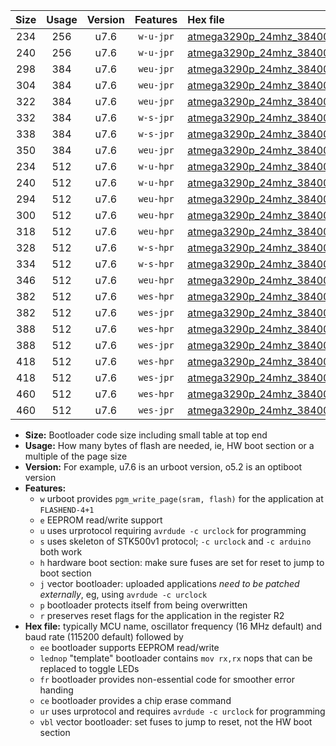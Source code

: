|Size|Usage|Version|Features|Hex file|
|:-:|:-:|:-:|:-:|:--|
|234|256|u7.6|`w-u-jpr`|[atmega3290p_24mhz_38400bps_ur_vbl.hex](https://raw.githubusercontent.com/stefanrueger/urboot/main/bootloaders/atmega3290p/fcpu_24mhz/38400_bps/atmega3290p_24mhz_38400bps_ur_vbl.hex)|
|240|256|u7.6|`w-u-jpr`|[atmega3290p_24mhz_38400bps_lednop_ur_vbl.hex](https://raw.githubusercontent.com/stefanrueger/urboot/main/bootloaders/atmega3290p/fcpu_24mhz/38400_bps/atmega3290p_24mhz_38400bps_lednop_ur_vbl.hex)|
|298|384|u7.6|`weu-jpr`|[atmega3290p_24mhz_38400bps_ee_ur_vbl.hex](https://raw.githubusercontent.com/stefanrueger/urboot/main/bootloaders/atmega3290p/fcpu_24mhz/38400_bps/atmega3290p_24mhz_38400bps_ee_ur_vbl.hex)|
|304|384|u7.6|`weu-jpr`|[atmega3290p_24mhz_38400bps_ee_lednop_ur_vbl.hex](https://raw.githubusercontent.com/stefanrueger/urboot/main/bootloaders/atmega3290p/fcpu_24mhz/38400_bps/atmega3290p_24mhz_38400bps_ee_lednop_ur_vbl.hex)|
|322|384|u7.6|`weu-jpr`|[atmega3290p_24mhz_38400bps_ee_lednop_fr_ur_vbl.hex](https://raw.githubusercontent.com/stefanrueger/urboot/main/bootloaders/atmega3290p/fcpu_24mhz/38400_bps/atmega3290p_24mhz_38400bps_ee_lednop_fr_ur_vbl.hex)|
|332|384|u7.6|`w-s-jpr`|[atmega3290p_24mhz_38400bps_vbl.hex](https://raw.githubusercontent.com/stefanrueger/urboot/main/bootloaders/atmega3290p/fcpu_24mhz/38400_bps/atmega3290p_24mhz_38400bps_vbl.hex)|
|338|384|u7.6|`w-s-jpr`|[atmega3290p_24mhz_38400bps_lednop_vbl.hex](https://raw.githubusercontent.com/stefanrueger/urboot/main/bootloaders/atmega3290p/fcpu_24mhz/38400_bps/atmega3290p_24mhz_38400bps_lednop_vbl.hex)|
|350|384|u7.6|`weu-jpr`|[atmega3290p_24mhz_38400bps_ee_lednop_fr_ce_ur_vbl.hex](https://raw.githubusercontent.com/stefanrueger/urboot/main/bootloaders/atmega3290p/fcpu_24mhz/38400_bps/atmega3290p_24mhz_38400bps_ee_lednop_fr_ce_ur_vbl.hex)|
|234|512|u7.6|`w-u-hpr`|[atmega3290p_24mhz_38400bps_ur.hex](https://raw.githubusercontent.com/stefanrueger/urboot/main/bootloaders/atmega3290p/fcpu_24mhz/38400_bps/atmega3290p_24mhz_38400bps_ur.hex)|
|240|512|u7.6|`w-u-hpr`|[atmega3290p_24mhz_38400bps_lednop_ur.hex](https://raw.githubusercontent.com/stefanrueger/urboot/main/bootloaders/atmega3290p/fcpu_24mhz/38400_bps/atmega3290p_24mhz_38400bps_lednop_ur.hex)|
|294|512|u7.6|`weu-hpr`|[atmega3290p_24mhz_38400bps_ee_ur.hex](https://raw.githubusercontent.com/stefanrueger/urboot/main/bootloaders/atmega3290p/fcpu_24mhz/38400_bps/atmega3290p_24mhz_38400bps_ee_ur.hex)|
|300|512|u7.6|`weu-hpr`|[atmega3290p_24mhz_38400bps_ee_lednop_ur.hex](https://raw.githubusercontent.com/stefanrueger/urboot/main/bootloaders/atmega3290p/fcpu_24mhz/38400_bps/atmega3290p_24mhz_38400bps_ee_lednop_ur.hex)|
|318|512|u7.6|`weu-hpr`|[atmega3290p_24mhz_38400bps_ee_lednop_fr_ur.hex](https://raw.githubusercontent.com/stefanrueger/urboot/main/bootloaders/atmega3290p/fcpu_24mhz/38400_bps/atmega3290p_24mhz_38400bps_ee_lednop_fr_ur.hex)|
|328|512|u7.6|`w-s-hpr`|[atmega3290p_24mhz_38400bps.hex](https://raw.githubusercontent.com/stefanrueger/urboot/main/bootloaders/atmega3290p/fcpu_24mhz/38400_bps/atmega3290p_24mhz_38400bps.hex)|
|334|512|u7.6|`w-s-hpr`|[atmega3290p_24mhz_38400bps_lednop.hex](https://raw.githubusercontent.com/stefanrueger/urboot/main/bootloaders/atmega3290p/fcpu_24mhz/38400_bps/atmega3290p_24mhz_38400bps_lednop.hex)|
|346|512|u7.6|`weu-hpr`|[atmega3290p_24mhz_38400bps_ee_lednop_fr_ce_ur.hex](https://raw.githubusercontent.com/stefanrueger/urboot/main/bootloaders/atmega3290p/fcpu_24mhz/38400_bps/atmega3290p_24mhz_38400bps_ee_lednop_fr_ce_ur.hex)|
|382|512|u7.6|`wes-hpr`|[atmega3290p_24mhz_38400bps_ee.hex](https://raw.githubusercontent.com/stefanrueger/urboot/main/bootloaders/atmega3290p/fcpu_24mhz/38400_bps/atmega3290p_24mhz_38400bps_ee.hex)|
|382|512|u7.6|`wes-jpr`|[atmega3290p_24mhz_38400bps_ee_vbl.hex](https://raw.githubusercontent.com/stefanrueger/urboot/main/bootloaders/atmega3290p/fcpu_24mhz/38400_bps/atmega3290p_24mhz_38400bps_ee_vbl.hex)|
|388|512|u7.6|`wes-hpr`|[atmega3290p_24mhz_38400bps_ee_lednop.hex](https://raw.githubusercontent.com/stefanrueger/urboot/main/bootloaders/atmega3290p/fcpu_24mhz/38400_bps/atmega3290p_24mhz_38400bps_ee_lednop.hex)|
|388|512|u7.6|`wes-jpr`|[atmega3290p_24mhz_38400bps_ee_lednop_vbl.hex](https://raw.githubusercontent.com/stefanrueger/urboot/main/bootloaders/atmega3290p/fcpu_24mhz/38400_bps/atmega3290p_24mhz_38400bps_ee_lednop_vbl.hex)|
|418|512|u7.6|`wes-hpr`|[atmega3290p_24mhz_38400bps_ee_lednop_fr.hex](https://raw.githubusercontent.com/stefanrueger/urboot/main/bootloaders/atmega3290p/fcpu_24mhz/38400_bps/atmega3290p_24mhz_38400bps_ee_lednop_fr.hex)|
|418|512|u7.6|`wes-jpr`|[atmega3290p_24mhz_38400bps_ee_lednop_fr_vbl.hex](https://raw.githubusercontent.com/stefanrueger/urboot/main/bootloaders/atmega3290p/fcpu_24mhz/38400_bps/atmega3290p_24mhz_38400bps_ee_lednop_fr_vbl.hex)|
|460|512|u7.6|`wes-hpr`|[atmega3290p_24mhz_38400bps_ee_lednop_fr_ce.hex](https://raw.githubusercontent.com/stefanrueger/urboot/main/bootloaders/atmega3290p/fcpu_24mhz/38400_bps/atmega3290p_24mhz_38400bps_ee_lednop_fr_ce.hex)|
|460|512|u7.6|`wes-jpr`|[atmega3290p_24mhz_38400bps_ee_lednop_fr_ce_vbl.hex](https://raw.githubusercontent.com/stefanrueger/urboot/main/bootloaders/atmega3290p/fcpu_24mhz/38400_bps/atmega3290p_24mhz_38400bps_ee_lednop_fr_ce_vbl.hex)|

- **Size:** Bootloader code size including small table at top end
- **Usage:** How many bytes of flash are needed, ie, HW boot section or a multiple of the page size
- **Version:** For example, u7.6 is an urboot version, o5.2 is an optiboot version
- **Features:**
  + `w` urboot provides `pgm_write_page(sram, flash)` for the application at `FLASHEND-4+1`
  + `e` EEPROM read/write support
  + `u` uses urprotocol requiring `avrdude -c urclock` for programming
  + `s` uses skeleton of STK500v1 protocol; `-c urclock` and `-c arduino` both work
  + `h` hardware boot section: make sure fuses are set for reset to jump to boot section
  + `j` vector bootloader: uploaded applications *need to be patched externally*, eg, using `avrdude -c urclock`
  + `p` bootloader protects itself from being overwritten
  + `r` preserves reset flags for the application in the register R2
- **Hex file:** typically MCU name, oscillator frequency (16 MHz default) and baud rate (115200 default) followed by
  + `ee` bootloader supports EEPROM read/write
  + `lednop` "template" bootloader contains `mov rx,rx` nops that can be replaced to toggle LEDs
  + `fr` bootloader provides non-essential code for smoother error handing
  + `ce` bootloader provides a chip erase command
  + `ur` uses urprotocol and requires `avrdude -c urclock` for programming
  + `vbl` vector bootloader: set fuses to jump to reset, not the HW boot section
